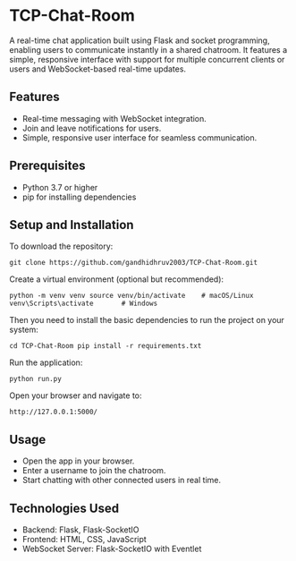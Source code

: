 # TCP-Chat-Room
A real-time chat application built using Flask and socket programming, enabling users to communicate instantly in a shared chatroom. It features a simple, responsive interface with support for multiple concurrent clients or users and WebSocket-based real-time updates.

## Features

- Real-time messaging with WebSocket integration.
- Join and leave notifications for users.
- Simple, responsive user interface for seamless communication.

## Prerequisites 

- Python 3.7 or higher
- pip for installing dependencies

## Setup and Installation 

To download the repository:

`git clone https://github.com/gandhidhruv2003/TCP-Chat-Room.git`

Create a virtual environment (optional but recommended):

``python -m venv venv
source venv/bin/activate    # macOS/Linux
venv\Scripts\activate       # Windows``

Then you need to install the basic dependencies to run the project on your system:

`cd TCP-Chat-Room
pip install -r requirements.txt`

Run the application:

`python run.py`

Open your browser and navigate to:

`http://127.0.0.1:5000/`

## Usage

- Open the app in your browser.
- Enter a username to join the chatroom.
- Start chatting with other connected users in real time.

## Technologies Used
- Backend: Flask, Flask-SocketIO
- Frontend: HTML, CSS, JavaScript
- WebSocket Server: Flask-SocketIO with Eventlet
